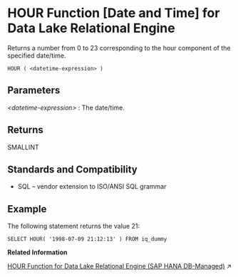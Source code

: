 <!-- loioa55651ad84f210158eceac6470043938 -->

# HOUR Function \[Date and Time\] for Data Lake Relational Engine

Returns a number from 0 to 23 corresponding to the hour component of the specified date/time.



```
HOUR ( <datetime-expression> )
```



<a name="loioa55651ad84f210158eceac6470043938__HOUR_parm1"/>

## Parameters

 *<datetime-expression\>*
 :   The date/time.

 

<a name="loioa55651ad84f210158eceac6470043938__HOUR_returns1"/>

## Returns

SMALLINT



<a name="loioa55651ad84f210158eceac6470043938__HOUR_standards1"/>

## Standards and Compatibility

-   SQL – vendor extension to ISO/ANSI SQL grammar



<a name="loioa55651ad84f210158eceac6470043938__HOUR_example1"/>

## Example

The following statement returns the value 21:

```
SELECT HOUR( '1998-07-09 21:12:13' ) FROM iq_dummy
```

**Related Information**  


[HOUR Function for Data Lake Relational Engine (SAP HANA DB-Managed)](https://help.sap.com/viewer/a898e08b84f21015969fa437e89860c8/2023_1_QRC/en-US/13ca8f80a24a45b3ae7e434753dd97c8.html "Returns a number from 0 to 23 corresponding to the hour component of the specified date/time.") :arrow_upper_right:

